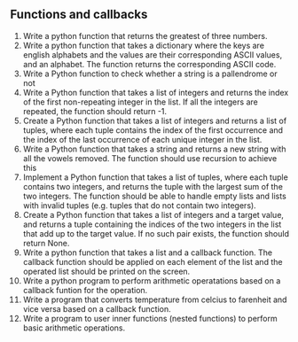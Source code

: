## Functions and callbacks

1. Write a python function that returns the greatest of three numbers.
2. Write a python function that takes a dictionary where the keys are english alphabets and the values are their corresponding ASCII values, and an alphabet. The function returns the corresponding ASCII code.
3. Write a Python function to check whether a string is a pallendrome or not
4. Write a Python function that takes a list of integers and returns the index of the first non-repeating integer in the list. If all the integers are repeated, the function should return -1.
5. Create a Python function that takes a list of integers and returns a list of tuples, where each tuple contains the index of the first occurrence and the index of the last occurrence of each unique integer in the list.
6. Write a Python function that takes a string and returns a new string with all the vowels removed. The function should use recursion to achieve this
7. Implement a Python function that takes a list of tuples, where each tuple contains two integers, and returns the tuple with the largest sum of the two integers. The function should be able to handle empty lists and lists with invalid tuples (e.g. tuples that do not contain two integers).
8. Create a Python function that takes a list of integers and a target value, and returns a tuple containing the indices of the two integers in the list that add up to the target value. If no such pair exists, the function should return None.
9. Write a python function that takes a list and a callback function. The callback function should be applied on each element of the list and the operated list should be printed on the screen.
10. Write a python program to perform arithmetic operatations based on a callback funtion for the operation.
11. Write a program that converts temperature from celcius to farenheit and vice versa based on a callback function.
12. Write a program to user inner functions (nested functions) to perform basic arithmetic operations.
 
